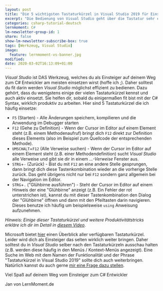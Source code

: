 ```yaml
---
layout: post
title: "Die 5 wichtigsten Tastaturkürzel in Visual Studio 2019 für Einsteiger"
excerpt: "Die Bedienung von Visual Studio geht über die Tastatur sehr effektiv. Hier stelle ich dir die für mich wichtigsten Tastaturkürzel vor."
categories: csharp-tutorial-deutsch
lernmoment: C#
lm-newsletter-group-id: 1
share: false
show-lm-newsletter-subscribe-box: true
tags: [Werkzeug, Visual Studio]
image:
  feature: lernmoment-vs-banner.jpg
modified:
date: 2020-03-02T16:13:09+01:00
---
```


*Visual Studio* ist DAS Werkzeug, welches du als Einsteiger auf deinem Weg zum C# Entwickler am meisten einsetzen wirst (hoffe ich ;). Daher solltest du fit darin werden *Visual Studio* möglichst effizient zu bedienen. Dazu gehört, dass du wenigstens einige der vielen Tastaturkürzel kennst und auch aktiv einsetzt. Sie helfen dir, sobald du einigermaßen fit bist mit der C# Syntax, wirklich produktiv zu arbeiten. Hier sind 5 Tastaturkürzel die ich häufig einsetze:

- `F5` (Starten) - Alle Änderungen speichern, kompilieren und die Anwendung im Debugger starten
- `F12` (Gehe zu Definition) - Wenn der Cursor im Editor auf einem Element steht (z.B. einem Methodenaufruf) bringt dich `F12` direkt zur Definition dieses Elements (also im Beispiel zum Quellcode der entsprechenden Methode).
- `UMSCHALT`+`F12` (Alle Verweise suchen) - Wenn der Cursor im Editor auf einem Element steht (z.B. einer Methodendefinition) sucht *Visual Studio* alle Verweise und gibt sie dir in einem *...-Verweise* Fenster aus.
- `STRG`+`-` (Zurück) - Bist du mit `F12` an eine andere Stelle gesprungen, dann bringt dich diese Tastenkombination wieder an die vorherige Stelle zurück. Das geht übrigens nicht nur bei `F12` sondern ganz allgemein bei der Navigation im Editor.
- `STRG`+`.` ("Glühbirne ausführen") - Steht der Cursor im Editor auf einem Hinweis der eine "Glühbirne" anzeigt (z.B. Ein Fehler der rot unterstrichen ist), kannst du mit dieser Tastenkombination den Dialog der "Glühbirne" öffnen und dann mit den Pfeiltasten darin navigieren. Dieses benutze ich häufig um beispielsweise `using` Anweisung aufzunehmen.

*Hinweis: Einige dieser Tastaturkürzel und weitere Produktivitätstricks erkläre ich dir im Detail in* [*diesem Video*](https://youtu.be/teb_83Vxou4).

Microsoft bietet [hier](https://docs.microsoft.com/de-de/visualstudio/ide/default-keyboard-shortcuts-in-visual-studio?view=vs-2019) einen Überblick aller verfügbaren Tastaturkürzel. Leider wird dich als Einsteiger das selten wirklich weiter bringen. Daher solltest du in *Visual Studio* selber nach den Tastaturkürzeln ausschau halten (z.B. werden diese häufig in den Menüs / Kontext-Menüs angezeigt). Eine Suche im Web mit dem Namen der Funktionalität und der Phrase "Tastaturkürzel in Visual Studio 2019" sollte dich auch weiterbringen. Natürlich kannst du auch gerne [mir eine Frage dazu stellen](mailto:jan@lernmoment.de).

Viel Spaß auf deinem Weg vom Einsteiger zum C# Entwickler

Jan von LernMoment.de
